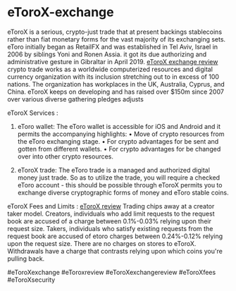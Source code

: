 # eToroX-exchange
eToroX is a serious, crypto-just trade that at present backings stablecoins rather than fiat monetary forms for the vast majority of its exchanging sets. eToro initially began as RetailFX and was established in Tel Aviv, Israel in 2006 by siblings Yoni and Ronen Assia. it got its due authorizing and administrative gesture in Gibraltar in April 2019. 
<a href="https://coinpedia.org/exchange/etorox-exchange-review/">eToroX exchange review</A> crypto trade works as a worldwide computerized resources and digital currency organization with its inclusion stretching out to in excess of 100 nations. The organization has workplaces in the UK, Australia, Cyprus, and China. eToroX keeps on developing and has raised over $150m since 2007 over various diverse gathering pledges adjusts 

eToroX Services : 
1. eToro wallet: The eToro wallet is accessible for iOS and Android and it permits the accompanying highlights:
•	 Move of crypto resources from the eToro exchanging stage.
•	 For crypto advantages for be sent and gotten from different wallets.
•	 For crypto advantages for be changed over into other crypto resources. 

2.	eToroX trade: The eToro trade is a managed and authorized digital money just trade. So as to utilize the trade, you will require a checked eToro account - this should be possible through eToroX permits you to exchange diverse cryptographic forms of money and eToro stable coins. 

eToroX Fees and Limits :
<a href="https://coinpedia.org/exchange/etorox-exchange-review/">eToroX review</A> Trading chips away at a creator taker model. Creators, individuals who add limit requests to the request book are accused of a charge between 0.1%-0.03% relying upon their request size. 
Takers, individuals who satisfy existing requests from the request book are accused of etoro charges between 0.24%-0.12% relying upon the request size. 
There are no charges on stores to eToroX. Withdrawals have a charge that contrasts relying upon which coins you're pulling back.





#eToroXexchange #eToroxreview #eToroXexchangereview #eToroXfees #eToroXsecurity
